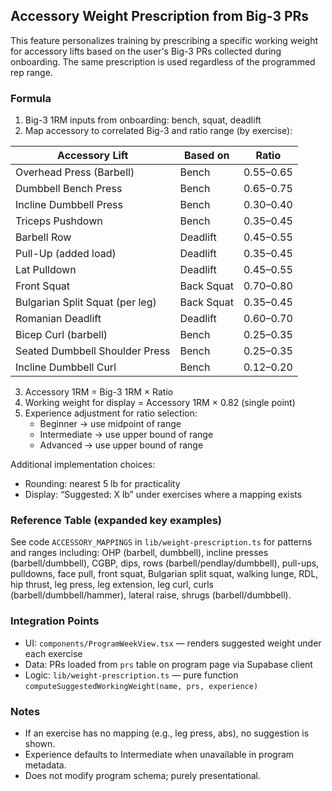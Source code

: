 ## Accessory Weight Prescription from Big-3 PRs

This feature personalizes training by prescribing a specific working weight for accessory lifts based on the user's Big-3 PRs collected during onboarding. The same prescription is used regardless of the programmed rep range.

### Formula

1. Big-3 1RM inputs from onboarding: bench, squat, deadlift
2. Map accessory to correlated Big-3 and ratio range (by exercise):

| Accessory Lift | Based on | Ratio |
| --- | --- | --- |
| Overhead Press (Barbell) | Bench | 0.55–0.65 |
| Dumbbell Bench Press | Bench | 0.65–0.75 |
| Incline Dumbbell Press | Bench | 0.30–0.40 |
| Triceps Pushdown | Bench | 0.35–0.45 |
| Barbell Row | Deadlift | 0.45–0.55 |
| Pull-Up (added load) | Deadlift | 0.35–0.45 |
| Lat Pulldown | Deadlift | 0.45–0.55 |
| Front Squat | Back Squat | 0.70–0.80 |
| Bulgarian Split Squat (per leg) | Back Squat | 0.35–0.45 |
| Romanian Deadlift | Deadlift | 0.60–0.70 |
| Bicep Curl (barbell) | Bench | 0.25–0.35 |
| Seated Dumbbell Shoulder Press | Bench | 0.25–0.35 |
| Incline Dumbbell Curl | Bench | 0.12–0.20 |

3. Accessory 1RM = Big-3 1RM × Ratio
4. Working weight for display = Accessory 1RM × 0.82 (single point)
5. Experience adjustment for ratio selection:
   - Beginner → use midpoint of range
   - Intermediate → use upper bound of range
   - Advanced → use upper bound of range

Additional implementation choices:
- Rounding: nearest 5 lb for practicality
- Display: “Suggested: X lb” under exercises where a mapping exists

### Reference Table (expanded key examples)

See code `ACCESSORY_MAPPINGS` in `lib/weight-prescription.ts` for patterns and ranges including: OHP (barbell, dumbbell), incline presses (barbell/dumbbell), CGBP, dips, rows (barbell/pendlay/dumbbell), pull-ups, pulldowns, face pull, front squat, Bulgarian split squat, walking lunge, RDL, hip thrust, leg press, leg extension, leg curl, curls (barbell/dumbbell/hammer), lateral raise, shrugs (barbell/dumbbell).

### Integration Points

- UI: `components/ProgramWeekView.tsx` — renders suggested weight under each exercise
- Data: PRs loaded from `prs` table on program page via Supabase client
- Logic: `lib/weight-prescription.ts` — pure function `computeSuggestedWorkingWeight(name, prs, experience)`

### Notes

- If an exercise has no mapping (e.g., leg press, abs), no suggestion is shown.
- Experience defaults to Intermediate when unavailable in program metadata.
- Does not modify program schema; purely presentational.


